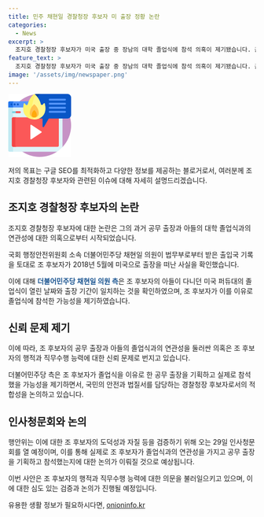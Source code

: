 ```yaml
---
title: 민주 채현일 경찰청장 후보자 미 출장 정황 논란
categories:
  - News
excerpt: >
  조지호 경찰청장 후보자가 미국 출장 중 장남의 대학 졸업식에 참석 의혹이 제기됐습니다. 출입국 기록과 대학 졸업자 명단을 확인한 의원은 조 후보자의 출장과 졸업식이 겹친 사실을 확인했습니다. 경찰청은 관련 자료 제출을 거부하며, 조 후보자 측은 이에 대해 부인하고 있습니다. 행안위는 조 후보자에 대한 인사청문회를 열어 검증할 예정입니다. 사람들의 관심을 끄는 논란이 불거진 상황입니다. (요약문)
feature_text: >
  조지호 경찰청장 후보자가 미국 출장 중 장남의 대학 졸업식에 참석 의혹이 제기됐습니다. 출입국 기록과 대학 졸업자 명단을 확인한 의원은 조 후보자의 출장과 졸업식이 겹친 사실을 확인했습니다. 경찰청은 관련 자료 제출을 거부하며, 조 후보자 측은 이에 대해 부인하고 있습니다. 행안위는 조 후보자에 대한 인사청문회를 열어 검증할 예정입니다. 사람들의 관심을 끄는 논란이 불거진 상황입니다. (요약문)
image: '/assets/img/newspaper.png'
---
```


<p><img src="/assets/img/news.png" alt="rentncar 속보" /></p>

<p>저의 목표는 구글 SEO를 최적화하고 다양한 정보를 제공하는 블로거로서, 여러분께 조지호 경찰청장 후보자와 관련된 이슈에 대해 자세히 설명드리겠습니다.</p>

<h2 data-ke-size="size26">조지호 경찰청장 후보자의 논란</h2>

<p>조지호 경찰청장 후보자에 대한 논란은 그의 과거 공무 출장과 아들의 대학 졸업식과의 연관성에 대한 의혹으로부터 시작되었습니다.</p>

<p data-ke-size="size16">국회 행정안전위원회 소속 더불어민주당 채현일 의원이 법무부로부터 받은 출입국 기록을 토대로 조 후보자가 2018년 5월에 미국으로 출장을 떠난 사실을 확인했습니다. </p>

<p>이에 대해 <b><span style="color: #1a5490;">더불어민주당 채현일 의원 측</span></b>은 조 후보자의 아들이 다니던 미국 퍼듀대의 졸업식이 열린 날짜와 출장 기간이 일치하는 것을 확인하였으며, 조 후보자가 이를 이유로 졸업식에 참석한 가능성을 제기하였습니다.</p>

<h2 data-ke-size="size26">신뢰 문제 제기</h2>

<p>이에 따라, 조 후보자의 공무 출장과 아들의 졸업식과의 연관성을 둘러싼 의혹은 조 후보자의 행적과 직무수행 능력에 대한 신뢰 문제로 번지고 있습니다.</p>

<p data-ke-size="size16">더불어민주당 측은 조 후보자가 졸업식을 이유로 한 공무 출장을 기획하고 실제로 참석했을 가능성을 제기하면서, 국민의 안전과 법질서를 담당하는 경찰청장 후보자로서의 적합성을 논의하고 있습니다.</p>

<h2 data-ke-size="size26">인사청문회와 논의</h2>

<p>행안위는 이에 대한 조 후보자의 도덕성과 자질 등을 검증하기 위해 오는 29일 인사청문회를 열 예정이며, 이를 통해 실제로 조 후보자가 졸업식과의 연관성을 가지고 공무 출장을 기획하고 참석했는지에 대한 논의가 이뤄질 것으로 예상됩니다.</p>

<p>이번 사안은 조 후보자의 행적과 직무수행 능력에 대한 의문을 불러일으키고 있으며, 이에 대한 심도 있는 검증과 논의가 진행될 예정입니다.</p>
유용한 생활 정보가 필요하시다면, <a href="https://onioninfo.kr" rel="dofollow">onioninfo.kr</a>


